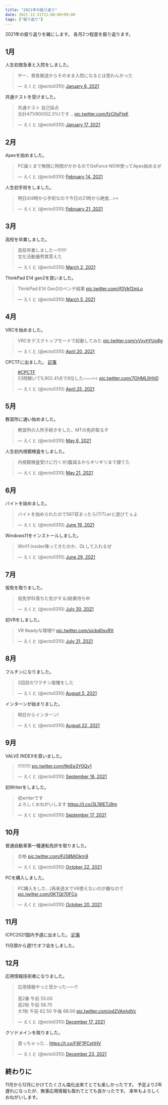 ```yaml
---
title: "2021年の振り返り"
date: 2021-12-31T21:00:00+09:00
tags: ["振り返り"]
---
```


2021年の振り返りを雑にします。
各月2つ程度を振り返ります。

## 1月

人生初救急車と入院をしました。
<blockquote class="twitter-tweet" data-theme="dark"><p lang="ja" dir="ltr">やー、救急搬送からそのまま入院になるとは思わんかった</p>&mdash; えくと (@ecto0310) <a href="https://twitter.com/ecto0310/status/1346782658290880512?ref_src=twsrc%5Etfw">January 6, 2021</a></blockquote>

共通テストを受けました。
<blockquote class="twitter-tweet" data-theme="dark"><p lang="ja" dir="ltr">共通テスト 自己採点<br>合計471/900(52.3%)です... <a href="https://t.co/fzCItsFtsK">pic.twitter.com/fzCItsFtsK</a></p>&mdash; えくと (@ecto0310) <a href="https://twitter.com/ecto0310/status/1350783111051661312?ref_src=twsrc%5Etfw">January 17, 2021</a></blockquote>

## 2月

Apexを始めました。
<blockquote class="twitter-tweet" data-theme="dark"><p lang="ja" dir="ltr">PC届くまで無限に時間がかかるのでGeForce NOW使ってApex始めるぜ</p>&mdash; えくと (@ecto0310) <a href="https://twitter.com/ecto0310/status/1360995553404882945?ref_src=twsrc%5Etfw">February 14, 2021</a></blockquote>

人生初手術をしました。
<blockquote class="twitter-tweet" data-theme="dark"><p lang="ja" dir="ltr">明日の9時から手術なので今日の21時から絶食...&gt;&lt;</p>&mdash; えくと (@ecto0310) <a href="https://twitter.com/ecto0310/status/1363370636962226177?ref_src=twsrc%5Etfw">February 21, 2021</a></blockquote>

## 3月

高校を卒業しました。
<blockquote class="twitter-tweet" data-theme="dark"><p lang="ja" dir="ltr">高校卒業しましたー!!!!!!!<br>文化活動優秀賞貰えた</p>&mdash; えくと (@ecto0310) <a href="https://twitter.com/ecto0310/status/1366583351163854850?ref_src=twsrc%5Etfw">March 2, 2021</a></blockquote>

ThinkPad E14 gen2を買いました。
<blockquote class="twitter-tweet" data-theme="dark"><p lang="ja" dir="ltr">ThinkPad E14 Gen2のベンチ結果 <a href="https://t.co/jf0Vkf2mLo">pic.twitter.com/jf0Vkf2mLo</a></p>&mdash; えくと (@ecto0310) <a href="https://twitter.com/ecto0310/status/1367679293929578497?ref_src=twsrc%5Etfw">March 5, 2021</a></blockquote>

## 4月

VRCを始めました。
<blockquote class="twitter-tweet" data-theme="dark"><p lang="ja" dir="ltr">VRCをデスクトップモードで起動してみた <a href="https://t.co/yVxvhYUo8g">pic.twitter.com/yVxvhYUo8g</a></p>&mdash; えくと (@ecto0310) <a href="https://twitter.com/ecto0310/status/1384493669219065856?ref_src=twsrc%5Etfw">April 20, 2021</a></blockquote>

CPCTFに出ました。
[記事](.//cpctf2021)
<blockquote class="twitter-tweet" data-theme="dark"><p lang="ja" dir="ltr"><a href="https://twitter.com/hashtag/CPCTF?src=hash&amp;ref_src=twsrc%5Etfw">#CPCTF</a><br>53問解いて5,902.41点で6位した~~~&gt;&lt; <a href="https://t.co/7OHMLllHhD">pic.twitter.com/7OHMLllHhD</a></p>&mdash; えくと (@ecto0310) <a href="https://twitter.com/ecto0310/status/1386271408234254339?ref_src=twsrc%5Etfw">April 25, 2021</a></blockquote>

## 5月

教習所に通い始めました。
<blockquote class="twitter-tweet" data-theme="dark"><p lang="ja" dir="ltr">教習所の入所手続きをした、MTの免許取るぞ</p>&mdash; えくと (@ecto0310) <a href="https://twitter.com/ecto0310/status/1390206586899951616?ref_src=twsrc%5Etfw">May 6, 2021</a></blockquote>

人生初内視鏡検査をしました。
<blockquote class="twitter-tweet" data-theme="dark"><p lang="ja" dir="ltr">内視鏡検査受けに行くぜ(腹減るからギリギリまで寝てた</p>&mdash; えくと (@ecto0310) <a href="https://twitter.com/ecto0310/status/1395619860990676993?ref_src=twsrc%5Etfw">May 21, 2021</a></blockquote>

## 6月

バイトを始めました。
<blockquote class="twitter-tweet" data-theme="dark"><p lang="ja" dir="ltr">バイトを始められたので567収まったら(?)TLerと遊びてぇよ</p>&mdash; えくと (@ecto0310) <a href="https://twitter.com/ecto0310/status/1406252567756099593?ref_src=twsrc%5Etfw">June 19, 2021</a></blockquote>

Windows11をインストールしました。
<blockquote class="twitter-tweet" data-theme="dark"><p lang="ja" dir="ltr">Win11 Insider降ってきたのか、DLして入れるぜ</p>&mdash; えくと (@ecto0310) <a href="https://twitter.com/ecto0310/status/1409703985276063744?ref_src=twsrc%5Etfw">June 29, 2021</a></blockquote>

## 7月

仮免を取りました。
<blockquote class="twitter-tweet" data-theme="dark"><p lang="ja" dir="ltr">仮免学科落ちた気がする(結果待ち中</p>&mdash; えくと (@ecto0310) <a href="https://twitter.com/ecto0310/status/1420969471225733124?ref_src=twsrc%5Etfw">July 30, 2021</a></blockquote>

初VRをしました。
<blockquote class="twitter-tweet" data-theme="dark"><p lang="ja" dir="ltr">VR Readyな環境!!! <a href="https://t.co/sicbd0svRX">pic.twitter.com/sicbd0svRX</a></p>&mdash; えくと (@ecto0310) <a href="https://twitter.com/ecto0310/status/1421459471616802817?ref_src=twsrc%5Etfw">July 31, 2021</a></blockquote>

## 8月

フルチンになりました。
<blockquote class="twitter-tweet" data-theme="dark"><p lang="ja" dir="ltr">2回目のワクチン接種をした</p>&mdash; えくと (@ecto0310) <a href="https://twitter.com/ecto0310/status/1423120282252836869?ref_src=twsrc%5Etfw">August 5, 2021</a></blockquote>

インターンが始まりました。
<blockquote class="twitter-tweet" data-theme="dark"><p lang="ja" dir="ltr">明日からインターン!</p>&mdash; えくと (@ecto0310) <a href="https://twitter.com/ecto0310/status/1429433187055198209?ref_src=twsrc%5Etfw">August 22, 2021</a></blockquote>

## 9月

VALVE INDEXを買いました。
<blockquote class="twitter-tweet" data-theme="dark"><p lang="und" dir="ltr">!!!!!!!!!! <a href="https://t.co/NnEe3Y0Qy1">pic.twitter.com/NnEe3Y0Qy1</a></p>&mdash; えくと (@ecto0310) <a href="https://twitter.com/ecto0310/status/1438529274613436416?ref_src=twsrc%5Etfw">September 16, 2021</a></blockquote>

初Writerをしました。
<blockquote class="twitter-tweet" data-theme="dark"><p lang="ja" dir="ltr">初writerです<br>よろしくおねがいします <a href="https://t.co/3L19IETJ9m">https://t.co/3L19IETJ9m</a></p>&mdash; えくと (@ecto0310) <a href="https://twitter.com/ecto0310/status/1438842031560744960?ref_src=twsrc%5Etfw">September 17, 2021</a></blockquote>

## 10月

普通自動車第一種運転免許を取りました。
<blockquote class="twitter-tweet" data-theme="dark"><p lang="ja" dir="ltr">合格 <a href="https://t.co/PJ38MiOkm9">pic.twitter.com/PJ38MiOkm9</a></p>&mdash; えくと (@ecto0310) <a href="https://twitter.com/ecto0310/status/1451378556202729484?ref_src=twsrc%5Etfw">October 22, 2021</a></blockquote>

PCを購入しました。
<blockquote class="twitter-tweet" data-theme="dark"><p lang="ja" dir="ltr">PC購入をした...(再来週までVR使えないのが嫌なので <a href="https://t.co/0KTQt70FCo">pic.twitter.com/0KTQt70FCo</a></p>&mdash; えくと (@ecto0310) <a href="https://twitter.com/ecto0310/status/1450659036551008258?ref_src=twsrc%5Etfw">October 20, 2021</a></blockquote>

## 11月

ICPC2021国内予選に出ました。
[記事](https://blog.ecto0310.jp/posts/icpc2021_qual/)

11月頭から週1でオフ会をしました。

## 12月

応用情報技術者になりました。
<blockquote class="twitter-tweet" data-theme="dark"><p lang="ja" dir="ltr">応用情報やっと受かった~~~!!<br><br>高2春 午前 55.00<br>高2秋 午前 58.75<br>大1秋 午前 62.50 午後 68.00 <a href="https://t.co/od2VAohdVc">pic.twitter.com/od2VAohdVc</a></p>&mdash; えくと (@ecto0310) <a href="https://twitter.com/ecto0310/status/1471677565115170819?ref_src=twsrc%5Etfw">December 17, 2021</a></blockquote>

クソドメインを取りました。
<blockquote class="twitter-tweet" data-theme="dark"><p lang="ja" dir="ltr">買っちゃった... <a href="https://t.co/F6F1PCxhHV">https://t.co/F6F1PCxhHV</a></p>&mdash; えくと (@ecto0310) <a href="https://twitter.com/ecto0310/status/1473870445502164992?ref_src=twsrc%5Etfw">December 23, 2021</a></blockquote>

## 終わりに

11月から12月にかけてたくさん塩化出来てとても楽しかったです。
予定より2年遅れになったが、無事応用情報も取れてとても良かったです。
来年もよろしくおねがいします。

<script src="https://platform.twitter.com/widgets.js" charset="utf-8"></script>
